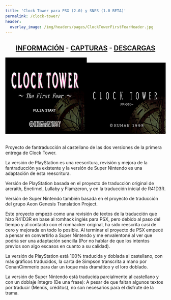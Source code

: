 ```yaml
---
title: 'Clock Tower para PSX (2.0) y SNES (1.0 BETA)'
permalink: /clock-tower/
header:
  overlay_image: /img/headers/pages/ClockTowerFirstFearHeader.jpg
---
```

<h2 style="text-align: center;"><strong><a href="/clock-tower/informacion/">INFORMACIÓN</a> - <a href="/clock-tower/capturas/">CAPTURAS</a> - <a href="/clock-tower/descargar/">DESCARGAS</a></strong></h2>

<p style="text-align: center;"><img src="/img/2016/07/SLPS_009.17_08052016_220436_0693.jpg" /><img src="/img/2017/12/ClockTowerESP-TITULO.png" /></p>
<br>
Proyecto de fantraducción al castellano de las dos versiones de la primera entrega de Clock Tower.

La versión de PlayStation es una reescritura, revisión y mejora de la fantraducción ya existente y la 
versión de Super Nintendo es una adaptación de esta reescritura.

Versión de PlayStation basada en el proyecto de traducción original de arcraith, Enetirnel, Lullaby y 
Flamzeron, y en la traducción inicial de R41D3R.

Versión de Super Nintendo también basada en el proyecto de traducción del grupo Aeon Genesis Translation Project.

Este proyecto empezó como una revisión de textos de la traducción que hizo R41D3R en base al romhack 
inglés para PSX, pero debido al paso del tiempo y al contacto con el romhacker original, ha sido reescrita 
casi de cero y mejorada en todo lo posible. Al terminar el proyecto de PSX empecé a pensar en convertirlo a 
Super Nintendo y me envalentoné al ver que podría ser una adaptación sencilla (Por no hablar de que los 
intentos previos son algo escasos en cuanto a su calidad).

La versión de PlayStation está 100% traducida y doblada al castellano, con más gráficos traducidos, la carta de 
Simpson transcrita a mano por ConanCimmerio para dar un toque más dramático y el loro doblado.

La versión de Super Nintendo está traducida parcialmente al castellano y con un doblaje íntegro (De una frase): 
A pesar de que faltan algunos textos por traducir (Menús, créditos), no son necesarios para el disfrute de la trama.

